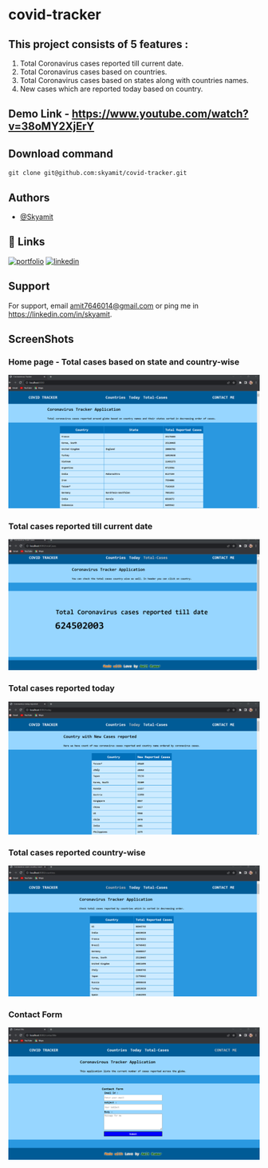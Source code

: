 # covid-tracker

## This project consists of 5 features :
1. Total Coronavirus cases reported till current date.
2. Total Coronavirus cases based on countries.
3. Total Coronavirus cases based on states along with countries names.
4. New cases which are reported today based on country.

## Demo Link - https://www.youtube.com/watch?v=38oMY2XjErY

## Download command
```
git clone git@github.com:skyamit/covid-tracker.git
```

## Authors

- [@Skyamit](https://www.github.com/skyamit)


## 🔗 Links
[![portfolio](https://img.shields.io/badge/my_portfolio-000?style=for-the-badge&logo=ko-fi&logoColor=white)](https://skyamitportfolio.netlify.app/)
[![linkedin](https://img.shields.io/badge/linkedin-0A66C2?style=for-the-badge&logo=linkedin&logoColor=white)](https://www.linkedin.com/in/skyamit)


## Support

For support, email amit7646014@gmail.com or ping me in https://linkedin.com/in/skyamit.

## ScreenShots

### Home page - Total cases based on state and country-wise
![alt text](https://github.com/skyamit/covid-tracker/blob/main/Screenshots/home.png)

### Total cases reported till current date
![alt text](https://github.com/skyamit/covid-tracker/blob/main/Screenshots/totalCase'.png)

### Total cases reported today
![alt text](https://github.com/skyamit/covid-tracker/blob/main/Screenshots/today.png)

### Total cases reported country-wise
![alt text](https://github.com/skyamit/covid-tracker/blob/main/Screenshots/country.png)

### Contact Form 
![alt text](https://github.com/skyamit/covid-tracker/blob/main/Screenshots/contactMe.png)

